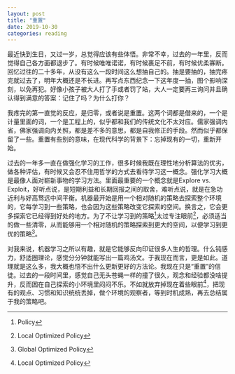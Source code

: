 ```yaml
---
layout: post
title: "重置"
date: 2019-10-30
categories: reading
---
```


最近快到生日，又过一岁，总觉得应该有些体悟。非常不幸，过去的一年里，反而觉得自己各方面都退步了。有时候唯唯诺诺，有时候裹足不前，有时候优柔寡断。回忆过往的二十多年，从没有这么一段时间这么想抽自己的。抽是要抽的，抽完疼完就过去了，明年大概还是不长进。再写点东西纪念一下这年度一抽，图个影响深刻，以免再犯。好像小孩子被大人打了手或者罚了站，大人一定要再三询问并且确认得到满意的答案：记住了吗？为什么打你？

我疼完的第一直觉的反应，是归零，或者说是重置。这两个词都是借来的，一个是计量里面的词，一个是工程上的，似乎都和我们的传统文化不太对应。儒家强调内省，佛家强调向内关照，都是差不多的意思，都是自我修正的手段。然而似乎都保留了一些。重置有些别的意味，在现代科学的背景下：忘掉现有的一切，重新开始。

过去的一年多一直在做强化学习的工作，很多时候我既在理性地分析算法的优劣，做各种评估，有时候又会忍不住用哲学的方式去看待学习这一概念。强化学习大概是最像人面对崭新事物的学习方法。里面最重要的一个概念就是Explore vs. Exploit，好听点说，是短期利益和长期回报之间的取舍，难听点说，就是在急功近利与好高骛远中间平衡。机器最开始是用一个相对随机的策略去探索整个环境的，它每学习到一些策略，也会因为这些策略改变它探索的空间。换言之，它会更多探索它已经得到好处的地方。为了不让学习到的策略[^1]太过专注眼前[^2]，必须适当的做一些清零，从而能够用一个相对随机的策略探索到更大的空间，以便学习到更优的策略[^3]。

对我来说，机器学习之所以有趣，就是它能够反向印证很多人生的哲理。什么钝感力，舒适圈理论，感觉分分钟就能写出一篇鸡汤文。于我现在而言，更是如此。道理就是这么多，我大概也悟不出什么更新更好的方法论。我现在只是“重置”的信徒。过去的一段时间里，感觉自己无头苍蝇一样的撞了很久，观念和经验都没啥提升，反而困在自己探索的小环境里闷闷不乐。不如就放弃掉现在着些眼前[^2]，把现有的观点、习惯和知识统统丢掉，做个环境的观察者，等到时机成熟，再去总结属于我的策略吧。


[^1]: Policy
[^2]: Local Optimized Policy
[^3]: Global Optimized Policy